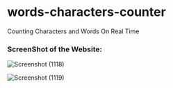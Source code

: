 # words-characters-counter
Counting Characters and Words On Real Time

### ScreenShot of the Website:

![Screenshot (1118)](https://user-images.githubusercontent.com/88110631/128287175-473366a0-ad9f-4301-ba52-f9dc605d5cfb.png)

![Screenshot (1119)](https://user-images.githubusercontent.com/88110631/128287144-ccc05112-6aed-474b-9660-8394a7a17d1c.png)


